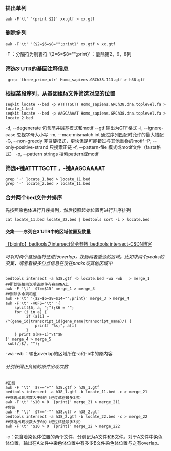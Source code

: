 ### 提出单列
```
awk -F'\t' '{print $2}' xx.gtf > xx.gtf
```
### 删除多列
```
awk -F'\t' '{$2=$6=$8="";print}' xx.gtf > xx.gtf
``` 
-F ：分隔符为制表符
'{$2=$6=$8="";print}' ：删除第2、6、8列
###  筛选3‘UTR的基因注释信息
```
 grep 'three_prime_utr' Homo_sapiens.GRCh38.113.gtf > h38.gtf
```
### 根据某段序列，从基因组fa文件筛选对应的位置
```
seqkit locate --bed -p ATTTTGCTT Homo_sapiens.GRCh38.dna.toplevel.fa > locate_1.bed
seqkit locate --bed -p AAGCAAAAT Homo_sapiens.GRCh38.dna.toplevel.fa > locate_2.bed
```
 -d, --degenerate 包含简并碱基模式和motif
  --gtf 输出为GTF格式
  -i, --ignore-case 忽视字母大小写
  -m, --max-mismatch int 通过序列匹配时允许的最大错配
  -G, --non-greedy 非贪婪模式，更快但是可能错过与其他重叠的motif
  -P, --only-positive-strand 只搜索正链
  -f, --pattern-file 模式或motif文件（fasta格式）
  -p, --pattern strings 搜索pattern或motif
### 筛选+链ATTTTGCTT ，-链AAGCAAAAT
```
grep '+' locate_1.bed > locate_11.bed
grep '-' locate_2.bed > locate_11.bed
```
### 合并两个bed文件并排序
先按照染色体进行升序排列，然后按照起始位置再进行升序排列
```
cat locate_11.bed locate_22.bed | bedtools sort -i > locate.bed
```
#### 交集——序列在3’UTR中的区域位置及数量
[【bioinfo】bedtools之intersect命令参数_bedtools intersect-CSDN博客](https://blog.csdn.net/sinat_32872729/article/details/126541494)
###### 可以对两个基因组特征进行overlap，找到两者重合的区域。比如求两个peaks的交集，或者看很多位点信息在没在peaks或其他区域中
```
bedtools intersect -a h38.gtf -b locate.bed -wa -wb   > merge_1
##所处链相同说明该原件存在mRNA上
awk -F '\t' '$7==$15' merge_1 > merge_3
##删除多余列和值
awk -F'\t' '{$2=$6=$8=$14="";print}' merge_3 > merge_4
awk -F'\t' -vOFS='\t' '{
    split($6, a, ";");$6 = "";
    for (i in a) {
         if (a[i] ~ /^(gene_id|transcript_id|gene_name|transcript_name)/) {
             printf "%s;", a[i]
         } 
    } print $(NF-1)"\t"$N
}' merge_4 > merge_5
 sub(/;$/, ""); 
```
-wa -wb ：输出overlap的区域所在-a和-b中的原内容
###### 分别获得正负链的原件出现次数
```
#正链
awk -F '\t' '$7=="+"' h38.gtf > h38_1.gtf
bedtools intersect -a h38_1.gtf -b locate_11.bed -c > merge_21
##筛选出现次数大于0的（经过试验最多3次）
awk -F'\t' '$10 > 0  {print}' merge_21 > merge_211
#负链
awk -F '\t' '$7=="-"' h38.gtf > h38_2.gtf
bedtools intersect -a h38_2.gtf -b locate_22.bed -c > merge_22
##筛选出现次数大于0的（经过试验最多3次）
awk -F'\t' '$10 > 0  {print}' merge_22 > merge_222
```
-c：包含着染色体位置的两个文件，分别记为A文件和B文件。对于A文件中染色体位置，输出在A文件中染色体位置中有多少B文件染色体位置与之有overlap。
<!--stackedit_data:
eyJoaXN0b3J5IjpbNzUwODM1NjA2LDIwMDczNTMxNiwtMTYzMD
g2OTIyOCw3OTY3OTMxODIsLTM4NjQ5ODQ5MCwtMjE4NTM0NTA0
LC0xODEzOTg5OTkyLC0xNTI5MDYzMjkwLC0xMjg0OTM5Mzg0LC
0xNzQzMDU5MDI3LDE1Mjk0NTgxMTksLTE3MDExMjM2MTcsLTEz
MzcwNTEyMDEsMTk0NjkwOTg2OCw5NTk3NDEzNDgsMTY2MjM3Nz
kzNCwtMTUwOTI2MzE4MywxNDM3NzM2Mjg3LC0xODM4MDkyNTA4
LDEzMDE4MzA0NjldfQ==
-->